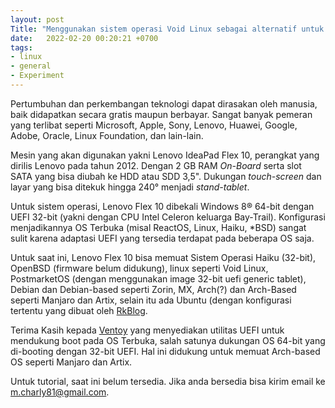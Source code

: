 ```yaml
---
layout: post
Title: "Menggunakan sistem operasi Void Linux sebagai alternatif untuk Windows dan MacOs."
date:   2022-02-20 00:20:21 +0700
tags:
- linux
- general
- Experiment
---
```


Pertumbuhan dan perkembangan teknologi dapat dirasakan oleh manusia, baik didapatkan secara gratis maupun berbayar. Sangat banyak pemeran yang terlibat seperti Microsoft, Apple, Sony, Lenovo, Huawei, Google, Adobe, Oracle, Linux Foundation, dan lain-lain. 

Mesin yang akan digunakan yakni Lenovo IdeaPad Flex 10, perangkat yang dirilis Lenovo pada tahun 2012. Dengan 2 GB RAM *On-Board* serta slot SATA yang bisa diubah ke HDD atau SDD 3,5". Dukungan *touch-screen* dan layar yang bisa ditekuk hingga 240° menjadi *stand-tablet*.

Untuk sistem operasi, Lenovo Flex 10 dibekali Windows 8® 64-bit dengan UEFI 32-bit (yakni dengan CPU Intel Celeron keluarga Bay-Trail). Konfigurasi menjadikannya OS Terbuka (misal ReactOS, Linux, Haiku, *BSD) sangat sulit karena adaptasi UEFI yang tersedia terdapat pada beberapa OS saja.

Untuk saat ini, Lenovo Flex 10 bisa memuat Sistem Operasi Haiku (32-bit), OpenBSD (firmware belum didukung), linux seperti Void Linux, PostmarketOS (dengan menggunakan image 32-bit uefi generic tablet), Debian dan Debian-based seperti Zorin, MX, Arch(?) dan Arch-Based seperti Manjaro dan Artix, selain itu ada Ubuntu (dengan konfigurasi tertentu yang dibuat oleh [RkBlog](https://rkblog.dev/posts/pc-hardware/how-cool-lenovo-flex-10-netbook-and-how-install-linux-32-bit-uefi-system/).

Terima Kasih kepada [Ventoy](https://www.ventoy.net/en/index.html) yang menyediakan utilitas UEFI untuk mendukung boot pada OS Terbuka, salah satunya dukungan OS 64-bit yang di-booting dengan 32-bit UEFI. Hal ini didukung untuk memuat Arch-based OS seperti Manjaro dan Artix.

Untuk tutorial, saat ini belum tersedia. Jika anda bersedia bisa kirim email ke m.charly81@gmail.com.